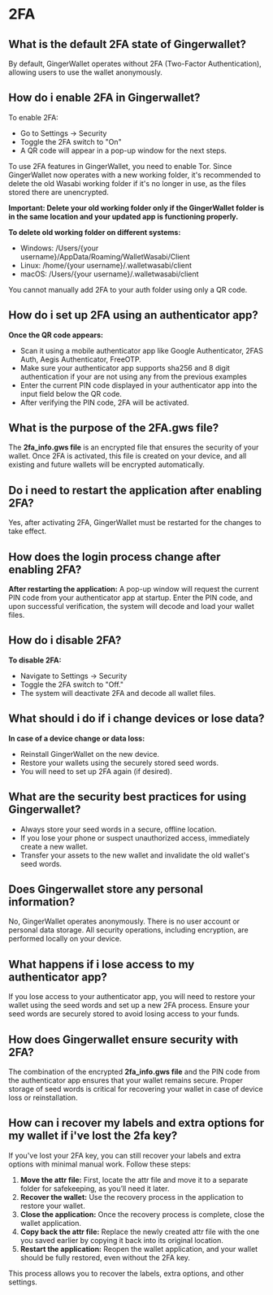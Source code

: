# 2FA

## What is the default 2FA state of Gingerwallet?
By default, GingerWallet operates without 2FA (Two-Factor Authentication), allowing users to use the wallet anonymously.


## How do i enable 2FA in Gingerwallet?
To enable 2FA:
- Go to Settings -> Security
- Toggle the 2FA switch to "On"
- A QR code will appear in a pop-up window for the next steps.

To use 2FA features in GingerWallet, you need to enable Tor. Since GingerWallet now operates with a new working folder, it's recommended to delete the old Wasabi working folder if it's no longer in use, as the files stored there are unencrypted.

**Important: Delete your old working folder only if the GingerWallet folder is in the same location and your updated app is functioning properly.**

**To delete old working folder on different systems:**
- Windows: /Users/{your username}/AppData/Roaming/WalletWasabi/Client
- Linux: /home/{your username}/.walletwasabi/client
- macOS: /Users/{your username}/.walletwasabi/client

You cannot manually add 2FA to your auth folder using only a QR code.

## How do i set up 2FA using an authenticator app?

**Once the QR code appears:**
- Scan it using a mobile authenticator app like Google Authenticator, 2FAS Auth, Aegis Authenticator, FreeOTP.
- Make sure your authenticator app supports sha256 and 8 digit authentication if your are not using any from the previous examples
- Enter the current PIN code displayed in your authenticator app into the input field below the QR code.
- After verifying the PIN code, 2FA will be activated.


## What is the purpose of the 2FA.gws file?
The **2fa_info.gws file** is an encrypted file that ensures the security of your wallet. Once 2FA is activated, this file is created on your device, and all existing and future wallets will be encrypted automatically.


## Do i need to restart the application after enabling 2FA?
Yes, after activating 2FA, GingerWallet must be restarted for the changes to take effect.


## How does the login process change after enabling 2FA?
**After restarting the application:**
A pop-up window will request the current PIN code from your authenticator app at startup.
Enter the PIN code, and upon successful verification, the system will decode and load your wallet files.


## How do i disable 2FA?
**To disable 2FA:**
- Navigate to Settings -> Security
- Toggle the 2FA switch to "Off."
- The system will deactivate 2FA and decode all wallet files.


## What should i do if i change devices or lose data?
**In case of a device change or data loss:**
- Reinstall GingerWallet on the new device.
- Restore your wallets using the securely stored seed words.
- You will need to set up 2FA again (if desired).


## What are the security best practices for using Gingerwallet?
- Always store your seed words in a secure, offline location.
- If you lose your phone or suspect unauthorized access, immediately create a new wallet.
- Transfer your assets to the new wallet and invalidate the old wallet's seed words.


## Does Gingerwallet store any personal information?
No, GingerWallet operates anonymously. There is no user account or personal data storage. All security operations, including encryption, are performed locally on your device.


## What happens if i lose access to my authenticator app?
If you lose access to your authenticator app, you will need to restore your wallet using the seed words and set up a new 2FA process. Ensure your seed words are securely stored to avoid losing access to your funds.


## How does Gingerwallet ensure security with 2FA?
The combination of the encrypted **2fa_info.gws file** and the PIN code from the authenticator app ensures that your wallet remains secure. Proper storage of seed words is critical for recovering your wallet in case of device loss or reinstallation.

## How can i recover my labels and extra options for my wallet if i've lost the 2fa key?
If you've lost your 2FA key, you can still recover your labels and extra options with minimal manual work. Follow these steps:

1. **Move the attr file:** First, locate the attr file and move it to a separate folder for safekeeping, as you’ll need it later.
2. **Recover the wallet:** Use the recovery process in the application to restore your wallet.
3. **Close the application:** Once the recovery process is complete, close the wallet application.
4. **Copy back the attr file:** Replace the newly created attr file with the one you saved earlier by copying it back into its original location.
5. **Restart the application:** Reopen the wallet application, and your wallet should be fully restored, even without the 2FA key.

This process allows you to recover the labels, extra options, and other settings.
